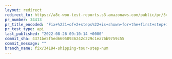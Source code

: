 ```yaml
---
layout: redirect
redirect_to: https://a8c-woo-test-reports.s3.amazonaws.com/public/pr/34413/api/index.html
pr_number: 34413
pr_title_encoded: "Fix+%221+of+2+steps%22+is+shown+for+the+first+step+in+a+3+step+tour"
pr_test_type: api
last_published: "2022-08-26 09:10:14 +0000"
commit_sha: 4371be5f5ed66050936242c229c1ea76b9759c55
commit_message: ""
branch_name: fix/34194-shipping-tour-step-num
---
```

